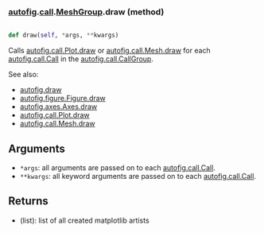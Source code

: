 ### [autofig](autofig.md).[call](autofig.call.md).[MeshGroup](autofig.call.MeshGroup.md).draw (method)


```py

def draw(self, *args, **kwargs)

```



Calls [autofig.call.Plot.draw](autofig.call.Plot.draw.md) or [autofig.call.Mesh.draw](autofig.call.Mesh.draw.md) for each
[autofig.call.Call](autofig.call.Call.md) in the [autofig.call.CallGroup](autofig.call.CallGroup.md).

See also:

* [autofig.draw](autofig.draw.md)
* [autofig.figure.Figure.draw](autofig.figure.Figure.draw.md)
* [autofig.axes.Axes.draw](autofig.axes.Axes.draw.md)
* [autofig.call.Plot.draw](autofig.call.Plot.draw.md)
* [autofig.call.Mesh.draw](autofig.call.Mesh.draw.md)

Arguments
------------
* `*args`: all arguments are passed on to each [autofig.call.Call](autofig.call.Call.md).
* `**kwargs`: all keyword arguments are passed on to each
    [autofig.call.Call](autofig.call.Call.md).

Returns
-----------
* (list): list of all created matplotlib artists

